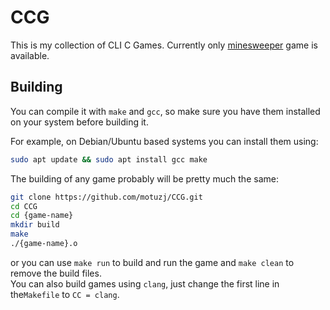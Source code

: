 # CCG

This is my collection of CLI C Games. Currently only [minesweeper](./minesweeper/README.md) game is available. 

## Building

You can compile it with `make` and `gcc`, so make sure you have them installed on your system before building it.

For example, on Debian/Ubuntu based systems you can install them using:

```bash
sudo apt update && sudo apt install gcc make
```

The building of any game probably will be pretty much the same:

```bash
git clone https://github.com/motuzj/CCG.git
cd CCG
cd {game-name}
mkdir build
make
./{game-name}.o
```

or you can use `make run` to build and run the game and `make clean` to remove the build files.  
You can also build games using `clang`, just change the first line in the`Makefile` to `CC = clang`.

